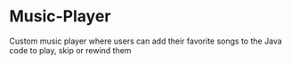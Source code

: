 # Music-Player
Custom music player where users can add their favorite songs to the Java code to play, skip or rewind them
